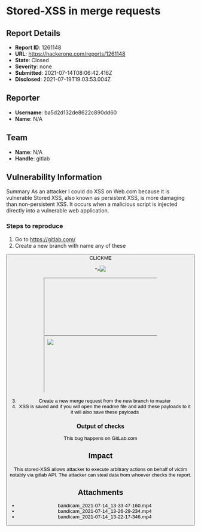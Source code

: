 # Stored-XSS in merge requests

## Report Details
- **Report ID**: 1261148
- **URL**: https://hackerone.com/reports/1261148
- **State**: Closed
- **Severity**: none
- **Submitted**: 2021-07-14T08:06:42.416Z
- **Disclosed**: 2021-07-19T19:03:53.004Z

## Reporter
- **Username**: ba5d2d132de8622c890dd60
- **Name**: N/A

## Team
- **Name**: N/A
- **Handle**: gitlab

## Vulnerability Information
Summary
As an attacker I could do XSS on Web.com because it is vulnerable Stored XSS, also known as persistent XSS, is more damaging than non-persistent XSS. It occurs when a malicious script is injected directly into a vulnerable web application.


### Steps to reproduce
1. Go to https://gitlab.com/
2. Create a new branch with name  any of these

<form><button formaction=javascript&colon;alert(1)>CLICKME

"><img src=x onerror=alert(document.domain)>

<iframe <><a href=javascript&colon;alert(document.cookie)>Click Here</a>=></iframe>

<iframe srcdoc="<img src=x onerror=alert(document.domain)>"></iframe>

3. Create a new merge request from the new branch to master
4. XSS is saved and if you will open the readme file and add these payloads to it it will also save these payloads




### Output of checks

This bug happens on GitLab.com

## Impact

This stored-XSS allows attacker to execute arbitrary actions on behalf of victim notably via gitlab API. The attacker can steal data from whoever checks the report.

## Attachments
- bandicam_2021-07-14_13-33-47-160.mp4
- bandicam_2021-07-14_13-26-29-234.mp4
- bandicam_2021-07-14_13-22-17-346.mp4
